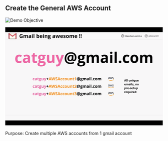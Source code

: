 ## Create the General AWS Account
![Demo Objective]()


![Gmail trick](https://github.com/lc-eu2cloud/POC-Projects/blob/main/cantrill/course_projects/SAP-C01/mini/Course-AWS-Accounts/Course_Accounts/General/Create_Account/gmail_trick.png)

Purpose: Create multiple AWS accounts from 1 gmail account


